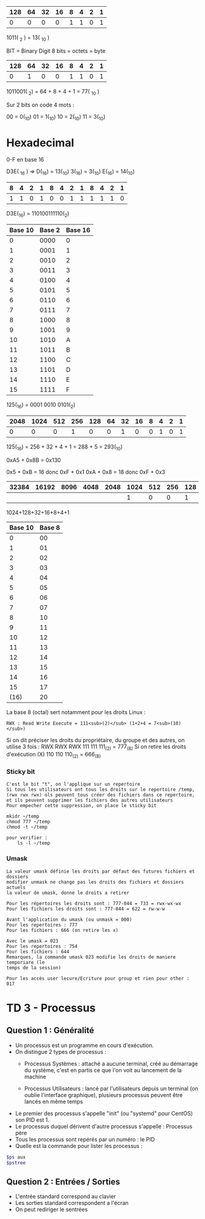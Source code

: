 | 128 | 64  | 32  | 16  | 8   | 4   | 2   | 1   |
| --- | --- | --- | --- | --- | --- | --- | --- |
| 0   | 0   | 0   | 0   | 1   | 1   | 0   | 1   |

1011( <sub>2</sub> ) = 13( <sub>10</sub> )

BIT = Binary Digit
8 bits = octets = byte


| 128 | 64  | 32  | 16  | 8   | 4   | 2   | 1   |
| --- | --- | --- | --- | --- | --- | --- | --- |
| 0   | 1   | 0   | 0   | 1   | 1   | 0   | 1   |
1011001( <sub>2</sub>) = 64 + 8 + 4 + 1 = 77( <sub>10</sub> )

Sur 2 bits on code 4 mots :

00 = 0(<sub>10</sub>)
01 = 1(<sub>10</sub>)
10 = 2(<sub>10</sub>)
11 = 3(<sub>10</sub>)

# Hexadecimal

0-F en base 16


D3E( <sub>16</sub> ) => 
	D(<sub>16</sub>) = 13(<sub>10</sub>) 
	3(<sub>16</sub>) = 3(<sub>10</sub>)
	E(<sub>16</sub>) = 14(<sub>10</sub>)

| 8   | 4   | 2   | 1   | 8   | 4   | 2   | 1   | 8   | 4   | 2   | 1   |
| --- | --- | --- | --- | --- | --- | --- | --- | --- | --- | --- | --- |
| 1   | 1   | 0   | 1   | 0   | 0   | 1   | 1   | 1   | 1   | 1   | 0   |

D3E(<sub>16</sub>) = 110100111110(<sub>2</sub>)

| Base 10 | Base 2 | Base 16 |
| ------- | ------ | ------- |
| 0       | 0000   | 0       |
| 1       | 0001   | 1       |
| 2       | 0010   | 2       |
| 3       | 0011   | 3       |
| 4       | 0100   | 4       |
| 5       | 0101   | 5       |
| 6       | 0110   | 6       |
| 7       | 0111   | 7       |
| 8       | 1000   | 8       |
| 9       | 1001   | 9       |
| 10      | 1010   | A       |
| 11      | 1011   | B       |
| 12      | 1100   | C       |
| 13      | 1101   | D       |
| 14      | 1110   | E       |
| 15      | 1111   | F       |

125(<sub>16</sub>) = 0001 0010 0101(<sub>2</sub>)

| 2048 | 1024 | 512 | 256 | 128 | 64  | 32  | 16  | 8   | 4   | 2   | 1   |
| ---- | ---- | --- | --- | --- | --- | --- | --- | --- | --- | --- | --- |
| 0    | 0    | 0   | 1   | 0   | 0   | 1   | 0   | 0   | 1   | 0   | 1   |

125(<sub>16</sub>) = 256 + 32 + 4 + 1 = 288 + 5 = 293(<sub>10</sub>)

0xA5 + 0x8B = 0x130

0x5 + 0xB = 16 donc 0xF + 0x1
0xA + 0x8 = 18 donc 0xF + 0x3



| 32384 | 16192 | 8096 | 4048 | 2048 | 1024 | 512 | 256 | 128 | 64  | 32  | 16  | 8   | 4   | 2   | 1   |
| ----- | ----- | ---- | ---- | ---- | ---- | --- | --- | --- | --- | --- | --- | --- | --- | --- | --- |
|       |       |      |      |      | 1    | 0   | 0   | 1   | 0   | 1   | 1   | 1   | 1   | 0   | 1   |

1024+128+32+16+8+4+1


Base 10 | Base 8
--|-
0|00
1|01
2|02
3|03
4|04
5|05
6|06
7|07
8|10
9|11
10|12
11|13
12|14
13|15
14|16
15|17
(16)|20
La base 8 (octal) sert notamment pour les droits Linux :

	RWX : Read Write Execute = 111<sub>(2)</sub> (1+2+4 = 7<sub>(10)</sub>)
Si on dit préciser les droits du propriétaire, du groupe et des autres, on utilise 3 fois : 
	RWX RWX RWX
	111   111   111<sub>(2)</sub> = 777<sub>(8)</sub>
Si on retire les droits d'exécution (X)
	110 110 110<sub>(2)</sub> = 666<sub>(8)</sub> 


### Sticky bit
	C'est le bit "t", on l'applique sur un repertoire
	Si tous les utilisateurs ont tous les droits sur le repertoire /temp,
	(rwx rwx rwx) ols peuvent tous créer des fichiers dans ce repertoire, 
	et ils peuvent supprimer les fichiers des autres utilisateurs
	Pour empecher cette suppression, on place le sticky bit

	mkidr ~/temp
	chmod 777 ~/temp
	chmod -t ~/temp

	pour verifier :
		ls -l ~/temp

### Umask
	La valeur umask définie les droits par défaut des futures fichiers et dossiers
	modifier unmask ne change pas les droits des fichiers et dossiers actuels
	la valeur de umask, donne le droits a retirer

	Pour les répertoires les droits sont : 777-044 = 733 = rwx-wx-wx
	Pour les fichiers les droits sont : 777-044 = 622 = rw-w-w

	Avant l'application du umask (ou unmask = 000)
	Pour les repertoires : 777
	Pour les fichiers : 666 (on retire les x)
	
	Avec le umask = 023
	Pour les repertoires : 754
	Pour les fichiers : 644
	Remarques, la commande umask 023 modifie les droits de maniere temporiare (le
	temps de la session) 

	Pour les accès user lecure/Ecriture pour group et rien pour other : 017


# TD 3 - Processus

## Question 1 : Généralité
- Un processus est un programme en cours d'exécution.
- On distingue 2 types de processus : 
	- Processus Systèmes : attaché a aucune terminal, créé au démarrage du système, c'est en partis ce que l'on voit au lancement de la machine

	- Processus Utilisateurs : lancé par l'utilisateurs depuis un terminal (on oublie l'interface graphique), plusieurs processus peuvent être lancés en même temps
- Le premier des processus s'appelle "init" (ou "systemd" pour CentOS) son PID est 1.
- Le processus duquel dérivent d'autre processus s'appelle : Processus père
- Tous les processus sont repérés par un numéro : le PID
- Quelle est la commande pour lister les processus : 
```sh
$ps aux
$pstree
```

## Question 2 : Entrées / Sorties
- L'entrée standard correspond au clavier
- Les sorties standard correspondent a l'écran
- On peut rediriger le sentrées